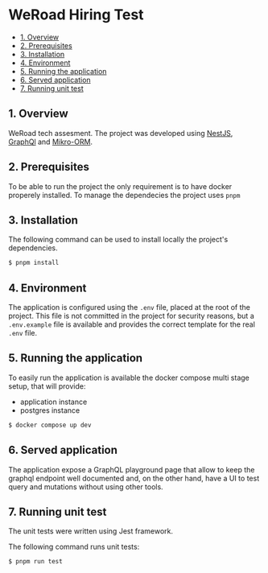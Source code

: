 <h1>WeRoad Hiring Test</h1>

- [1. Overview](#1-overview)
- [2. Prerequisites](#2-prerequisites)
- [3. Installation](#3-installation)
- [4. Environment](#4-environment)
- [5. Running the application](#5-running-the-application)
- [6. Served application](#6-served-application)
- [7. Running unit test](#7-running-unit-test)

## 1. Overview

WeRoad tech assesment.
The project was developed using [NestJS](https://docs.nestjs.com/), [GraphQl](https://graphql.org/) and [Mikro-ORM](https://mikro-orm.io/).

## 2. Prerequisites

To be able to run the project the only requirement is to have docker properely installed.
To manage the dependecies the project uses `pnpm`

## 3. Installation

The following command can be used to install locally the project's dependencies.

```bash
$ pnpm install
```

## 4. Environment

The application is configured using the `.env` file, placed at the root of the project.
This file is not committed in the project for security reasons,
but a `.env.example` file is available and provides the correct template for the real `.env` file.

## 5. Running the application

To easily run the application is available the docker compose multi stage setup, that will provide:

- application instance
- postgres instance

```bash
$ docker compose up dev
```

## 6. Served application

The application expose a GraphQL playground page that allow to keep the graphql endpoint well documented and,
on the other hand, have a UI to test query and mutations without using other tools.

## 7. Running unit test

The unit tests were written using Jest framework.

The following command runs unit tests:

```bash
$ pnpm run test
```
